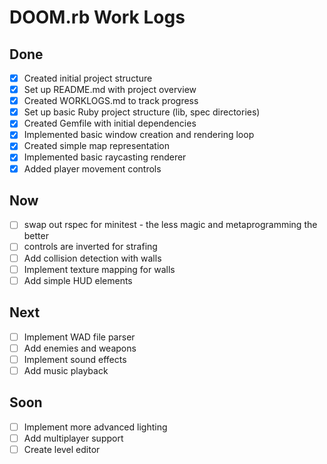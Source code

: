# DOOM.rb Work Logs

## Done
- [x] Created initial project structure
- [x] Set up README.md with project overview
- [x] Created WORKLOGS.md to track progress
- [x] Set up basic Ruby project structure (lib, spec directories)
- [x] Created Gemfile with initial dependencies
- [x] Implemented basic window creation and rendering loop
- [x] Created simple map representation
- [x] Implemented basic raycasting renderer
- [x] Added player movement controls

## Now
- [ ] swap out rspec for minitest - the less magic and metaprogramming the better
- [ ] controls are inverted for strafing
- [ ] Add collision detection with walls
- [ ] Implement texture mapping for walls
- [ ] Add simple HUD elements

## Next
- [ ] Implement WAD file parser
- [ ] Add enemies and weapons
- [ ] Implement sound effects
- [ ] Add music playback

## Soon
- [ ] Implement more advanced lighting
- [ ] Add multiplayer support
- [ ] Create level editor 